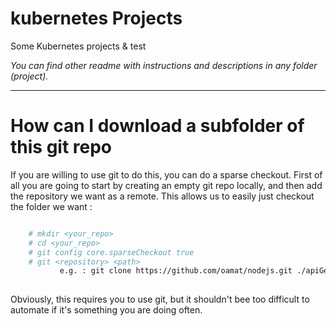 # kubernetes Projects

Some Kubernetes projects &amp; test



*You can find other readme with instructions and descriptions in any folder (project).*

-----------------------------------------------
# How can I download a subfolder of this git repo

If you are willing to use git to do this, you can do a sparse checkout.  First of all you are going to start by creating an empty git repo locally, and then add the repository we want as a remote. This allows us to easily just checkout the folder we want :

```bash

    # mkdir <your_repo>
    # cd <your_repo>
    # git config core.sparseCheckout true
    # git <repository> <path>        
           e.g. : git clone https://github.com/oamat/nodejs.git ./apiGenerator
           
```
 
Obviously, this requires you to use git, but it shouldn't bee too difficult to automate if it's something you are doing often.
